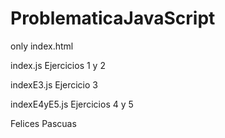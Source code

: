 # ProblematicaJavaScript

only index.html

index.js 
Ejercicios 1 y 2

indexE3.js 
Ejercicio 3

indexE4yE5.js
Ejercicios 4 y 5

Felices Pascuas
